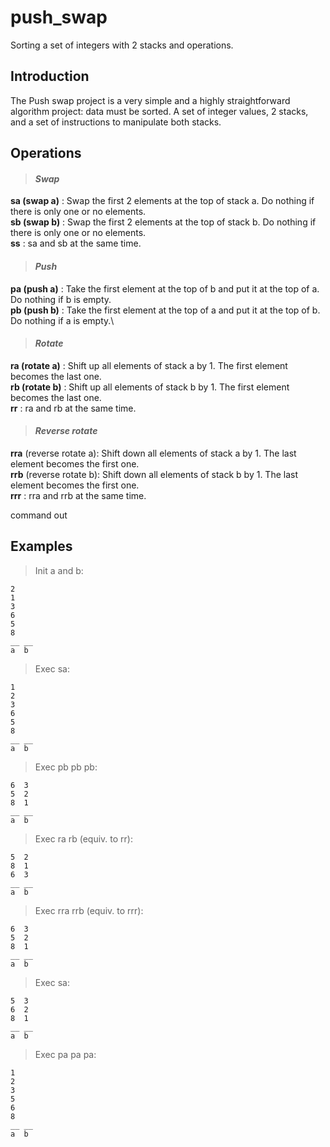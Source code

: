 # push_swap
Sorting a set of integers with 2 stacks and operations.

## Introduction
The Push swap project is a very simple and a highly straightforward algorithm project: data must be sorted.
A set of integer values, 2 stacks, and a set of instructions to manipulate both stacks.

## Operations
>#### *Swap*
**sa (swap a)** : Swap the first 2 elements at the top of stack a. Do nothing if there is only one or no elements.\
**sb (swap b)** : Swap the first 2 elements at the top of stack b. Do nothing if there is only one or no elements.\
**ss** : sa and sb at the same time.
>#### *Push*
**pa (push a)** : Take the first element at the top of b and put it at the top of a.\
Do nothing if b is empty.\
**pb (push b)** : Take the first element at the top of a and put it at the top of b. Do nothing if a is empty.\
>#### *Rotate*
**ra (rotate a)** : Shift up all elements of stack a by 1. The first element becomes the last one.\
**rb (rotate b)** : Shift up all elements of stack b by 1. The first element becomes the last one.\
**rr** : ra and rb at the same time.
>#### *Reverse rotate*
**rra** (reverse rotate a): Shift down all elements of stack a by 1. The last element becomes the first one.\
**rrb** (reverse rotate b): Shift down all elements of stack b by 1. The last element becomes the first one.\
**rrr** : rra and rrb at the same time.

  command out
## Examples
>Init a and b:
```
2
1
3
6
5
8 
__ __
a  b
```

>Exec sa:
```
1
2
3
6
5
8
__ __
a  b 
```
>Exec pb pb pb:
```
6  3
5  2
8  1
__ __
a  b
```
>Exec ra rb (equiv. to rr):
```
5  2
8  1
6  3
__ __
a  b 
```

>Exec rra rrb (equiv. to rrr):
```
6  3
5  2
8  1
__ __
a  b
```
>Exec sa:
```
5  3 
6  2
8  1 
__ __
a  b 
```
>Exec pa pa pa:
```
1
2  
3
5  
6
8
__ __
a  b 
```
